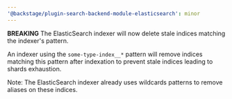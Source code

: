 ```yaml
---
'@backstage/plugin-search-backend-module-elasticsearch': minor
---
```


**BREAKING** The ElasticSearch indexer will now delete stale indices matching the indexer's pattern.

An indexer using the `some-type-index__*` pattern will remove indices matching this pattern after indexation
to prevent stale indices leading to shards exhaustion.

Note: The ElasticSearch indexer already uses wildcards patterns to remove aliases on these indices.
